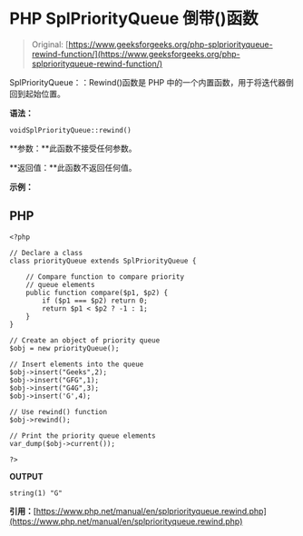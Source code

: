 # PHP SplPriorityQueue 倒带()函数

> Original: [https://www.geeksforgeeks.org/php-splpriorityqueue-rewind-function/](https://www.geeksforgeeks.org/php-splpriorityqueue-rewind-function/)

SplPriorityQueue：：Rewind()函数是 PHP 中的一个内置函数，用于将迭代器倒回到起始位置。

**语法：**

```
voidSplPriorityQueue::rewind()
```

**参数：**此函数不接受任何参数。

**返回值：**此函数不返回任何值。

**示例：**

## PHP

```
<?php

// Declare a class
class priorityQueue extends SplPriorityQueue {

    // Compare function to compare priority
    // queue elements
    public function compare($p1, $p2) {
        if ($p1 === $p2) return 0;
        return $p1 < $p2 ? -1 : 1;
    }
}

// Create an object of priority queue
$obj = new priorityQueue();

// Insert elements into the queue
$obj->insert("Geeks",2);
$obj->insert("GFG",1);
$obj->insert("G4G",3);
$obj->insert('G',4);

// Use rewind() function
$obj->rewind();

// Print the priority queue elements
var_dump($obj->current());

?>
```

**OUTPUT**

```
string(1) "G"
```

**引用：**[https://www.php.net/manual/en/splpriorityqueue.rewind.php](https://www.php.net/manual/en/splpriorityqueue.rewind.php)
